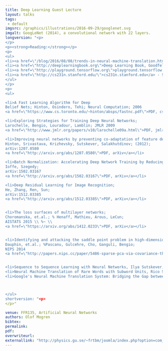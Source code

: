 ```yaml
---
title: Deep Learning Guest Lecture
layout: talks
tags:
 - default
imgsrc: /graphics/illustrations/2016-09-29/googlenet.svg
imgalt: GoogLeNet (2014), a convolutional network with 22 layers.
longversion: "<p>
</p>
<p><strong>Reading:</strong></p>
<p>
<ul>
<li><a href=\"/blog/2016/08/08/trends-in-neural-machine-translation.html\">My blog post about neural machine translation</a></li>
<li><a href=\"http://deeplearningbook.org\">Deep Learning Book, Goodfellow, Bengio, Courville</a></li>
<li><a href=\"http://playground.tensorflow.org\">playground.tensorflow.org</a></li>
<li><a href=\"http://cs231n.stanford.edu/\">cs231n.stanford.edu</a> - Stanford's course on convnets, with nice browser-based demo!</li>
</ul>
</p>
<p>
<ul>

<li>A Fast Learning Algorithm for Deep
Belief Nets; Hinton, Osindero, Tehi; Neural Computation; 2006
<a href=\"https://www.cs.toronto.edu/~hinton/absps/fastnc.pdf\">PDF, cs.toronto.edu</a></li>

<li>Exploring Strategies for Training Deep Neural Networks;
Larochelle, Bengio, Louradour, Lamblin; JMLR 2009
<a href=\"http://www.jmlr.org/papers/v10/larochelle09a.html\">PDF, jmlr.org</a></li>

<li>Improving neural networks by preventing co-adaptation of feature detectors;
Hinton, Srivastava, Krizhevsky, Sutskever, Salakhutdinov; (2012);
arXiv:1207.0580
<a href=\"http://arxiv.org/abs/1207.0580\">PDF, arXiv</a></li>

<li>Batch Normalization: Accelerating Deep Network Training by Reducing Internal Covariate Shift;
Ioffe, Szegedy;
arXiv:1502.03167
<a href=\"http://arxiv.org/abs/1502.03167\">PDF, arXiv</a></li>

<li>Deep Residual Learning for Image Recognition;
He, Zhang, Ren, Sun;
arXiv:1512.03385
<a href=\"http://arxiv.org/abs/1512.03385\">PDF, arXiv</a></li>


<li>The loss surfaces of multilayer networks;
Choromanska, et.al.; % Henaff, Mathieu, Arous, LeCun;
AISTATS 2015 \\ %~ \\
<a href=\"https://arxiv.org/abs/1412.0233\">PDF, arXiv</a></li>


<li>Identifying and attacking the saddle point problem in high-dimensional non-convex optimization;
Dauphin, et.al.; %Pascanu, Gulcehre, Cho, Ganguli, Bengio;
NIPS 2014
<a href=\"http://papers.nips.cc/paper/5486-sparse-pca-via-covariance-thresholding\">PDF, papers.nips.cc</a></li>


<li>Sequence to Sequence Learning with Neural Networks, Ilya Sutskever, Oriol Vinyals, Quoc V. Le. NIPS 2014 <a href=\"http://arxiv.org/abs/1409.3215\">PDF, arXiv</a></li>
<li>Neural Machine Translation of Rare Words with Subword Units, Rico Sennrich and Barry Haddow and Alexandra Birch, ACL 2016: <a href=\"http://aclweb.org/anthology/P/P16/P16-1162.pdf\">PDF, aclweb.org</a><br />
<li>Google's Neural Machine Translation System: Bridging the Gap between Human and Machine Translation, Yonghui Wu et.al. (Google): <a href=\"http://arxiv.org/abs/1609.08144\">PDF, arXiv</a><br />



</ul>
shortversion: "<p>
</p>"

venue: FFR135, Artificial Neural Networks
authors: Olof Mogren
bibtex: 
permalink:
pdf:
overwriteurl: 
externallink: "http://physics.gu.se/~frtbm/joomla/index.php?option=com_content&view=article&id=115&catid=79&Itemid=290"
---
```


